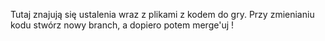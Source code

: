 Tutaj znajują się ustalenia wraz z plikami z kodem do gry.
Przy zmienianiu kodu stwórz nowy branch, a dopiero potem merge'uj !
